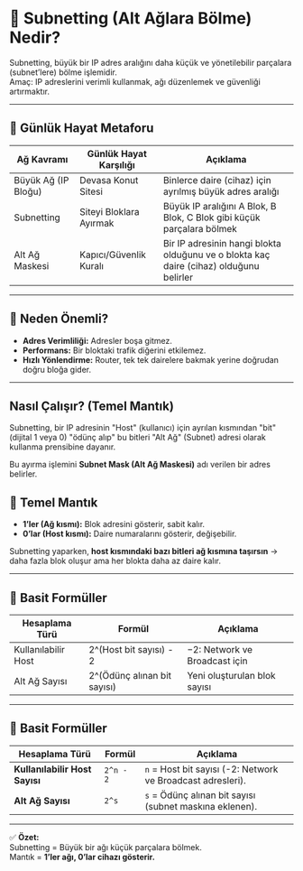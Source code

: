 # 🏡 Subnetting (Alt Ağlara Bölme) Nedir?
Subnetting, büyük bir IP adres aralığını daha küçük ve yönetilebilir parçalara (subnet’lere) bölme işlemidir.  
Amaç: IP adreslerini verimli kullanmak, ağı düzenlemek ve güvenliği artırmaktır.

---

## 📖 Günlük Hayat Metaforu
| Ağ Kavramı        | Günlük Hayat Karşılığı   | Açıklama |
|-------------------|--------------------------|----------|
| Büyük Ağ (IP Bloğu) | Devasa Konut Sitesi     | Binlerce daire (cihaz) için ayrılmış büyük adres aralığı |
| Subnetting        | Siteyi Bloklara Ayırmak  | Büyük IP aralığını A Blok, B Blok, C Blok gibi küçük parçalara bölmek |
| Alt Ağ Maskesi    | Kapıcı/Güvenlik Kuralı   | Bir IP adresinin hangi blokta olduğunu ve o blokta kaç daire (cihaz) olduğunu belirler |

---

## 🌟 Neden Önemli?
- **Adres Verimliliği:** Adresler boşa gitmez.  
- **Performans:** Bir bloktaki trafik diğerini etkilemez.  
- **Hızlı Yönlendirme:** Router, tek tek dairelere bakmak yerine doğrudan doğru bloğa gider.  

---

## Nasıl Çalışır? (Temel Mantık)

Subnetting, bir IP adresinin "Host" (kullanıcı) için ayrılan kısmından "bit" (dijital 1 veya 0) "ödünç alıp" bu bitleri "Alt Ağ" (Subnet) adresi olarak kullanma prensibine dayanır.

Bu ayırma işlemini **Subnet Mask (Alt Ağ Maskesi)** adı verilen bir adres belirler.

## 🔑 Temel Mantık
- **1’ler (Ağ kısmı):** Blok adresini gösterir, sabit kalır.  
- **0’lar (Host kısmı):** Daire numaralarını gösterir, değişebilir.  

Subnetting yaparken, **host kısmındaki bazı bitleri ağ kısmına taşırsın** → daha fazla blok oluşur ama her blokta daha az daire kalır.

---

## 🧮 Basit Formüller
| Hesaplama Türü       | Formül                        | Açıklama |
|-----------------------|-------------------------------|----------|
| Kullanılabilir Host   | 2^(Host bit sayısı) - 2       | −2: Network ve Broadcast için |
| Alt Ağ Sayısı         | 2^(Ödünç alınan bit sayısı)   | Yeni oluşturulan blok sayısı |

---

## 🧮 Basit Formüller
| Hesaplama Türü         | Formül         | Açıklama                                      |
|------------------------|----------------|-----------------------------------------------|
| **Kullanılabilir Host Sayısı** | `2^n - 2` | `n` = Host bit sayısı (-2: Network ve Broadcast adresleri). |
| **Alt Ağ Sayısı**      | `2^s`         | `s` = Ödünç alınan bit sayısı (subnet maskına eklenen). |

---

✅ **Özet:**  
Subnetting = Büyük bir ağı küçük parçalara bölmek.  
Mantık = **1’ler ağı, 0’lar cihazı gösterir.**

